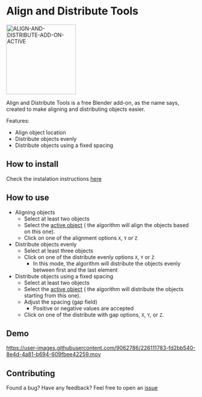 # Align and Distribute Tools 

<img width="185" alt="ALIGN-AND-DISTRIBUTE-ADD-ON-ACTIVE" src="https://user-images.githubusercontent.com/9062786/226108983-4b76dc59-cf81-4583-88d1-65c9a35ad56c.png">

Align and Distribute Tools is a free Blender add-on, as the name says, created to make aligning and distributing objects easier.

Features:

- Align object location
- Distribute objects evenly
- Distribute objects using a fixed spacing

## How to install
Check the instalation instructions [here](https://docs.blender.org/manual/en/latest/editors/preferences/addons.html#installing-add-ons)

## How to use

- Aligning objects
  - Select at least two objects
  - Select the [active object](https://docs.blender.org/manual/en/latest/scene_layout/object/selecting.html#selections-and-the-active-object) ( the algorithm will align the objects based on this one).
  - Click on one of the alignment options `X`, `Y` or `Z`
- Distribute objects evenly
  - Select at least three objects
  - Click on one of the distribute evenly options `X`, `Y` or `Z`
    - In this mode, the algorithm will distribute the objects evenly between first and the last element
- Distribute objects using a fixed spacing
  - Select at least two objects
  - Select the [active object](https://docs.blender.org/manual/en/latest/scene_layout/object/selecting.html#selections-and-the-active-object) ( the algorithm will distribute the objects starting from this one).
  - Adjust the spacing (gap field)
    - Positive or negative values are accepted
  - Click on one of the distribute with gap options, `X`, `Y`, or `Z`.


## Demo

https://user-images.githubusercontent.com/9062786/226111783-fd2bb540-8e4d-4a81-b694-609fbee42259.mov

## Contributing

Found a bug? Have any feedback? Feel free to open an [issue](https://github.com/Tuily/bl-align-and-distribute/issues)
